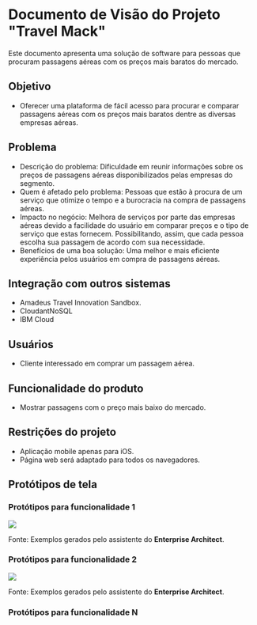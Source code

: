 # Documento de Visão do Projeto "Travel Mack"

Este documento apresenta uma solução de software para pessoas que procuram passagens aéreas com os preços mais baratos do mercado.

## Objetivo

* Oferecer uma plataforma de fácil acesso para procurar e comparar passagens aéreas com os preços mais baratos dentre as diversas empresas aéreas.

## Problema

* Descrição do problema: Dificuldade em reunir informações sobre os preços de passagens aéreas disponibilizados pelas empresas do segmento.
* Quem é afetado pelo problema: Pessoas que estão à procura de um serviço que otimize o tempo e a burocracia na compra de passagens aéreas.
* Impacto no negócio: Melhora de serviços por parte das empresas aéreas devido a facilidade do usuário em comparar preços e o tipo de serviço que estas fornecem. Possibilitando, assim, que cada pessoa escolha sua passagem de acordo com sua necessidade.
* Benefícios de uma boa solução: Uma melhor e mais eficiente experiência pelos usuários em compra de passagens aéreas.

## Integração com outros sistemas

* Amadeus Travel Innovation Sandbox.
* CloudantNoSQL
* IBM Cloud

## Usuários

* Cliente interessado em comprar um passagem aérea.

## Funcionalidade do produto

* Mostrar passagens com o preço mais baixo do mercado.

## Restrições do projeto

* Aplicação mobile apenas para iOS.
* Página web será adaptado para todos os navegadores.

## Protótipos de tela

### Protótipos para funcionalidade 1

![](proto1.png)

Fonte: Exemplos gerados pelo assistente do **Enterprise Architect**.

### Protótipos para funcionalidade 2

![](proto2.png)

Fonte: Exemplos gerados pelo assistente do **Enterprise Architect**.

### Protótipos para funcionalidade N
